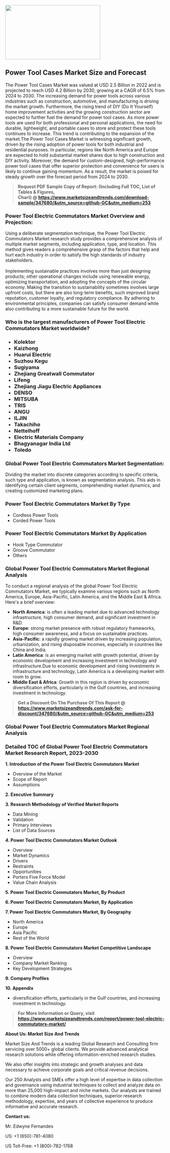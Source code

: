 <p><img class="alignnone size-medium wp-image-20088" src="https://ffe5etoiles.com/wp-content/uploads/2024/12/MST1-300x171.png" alt="" width="300" height="171" /></p><h2>Power Tool Cases Market Size and Forecast</h2><p>The Power Tool Cases Market was valued at USD 2.5 Billion in 2022 and is projected to reach USD 4.2 Billion by 2030, growing at a CAGR of 6.5% from 2024 to 2030. The increasing demand for power tools across various industries such as construction, automotive, and manufacturing is driving the market growth. Furthermore, the rising trend of DIY (Do It Yourself) home improvement activities and the growing construction sector are expected to further fuel the demand for power tool cases. As more power tools are used for both professional and personal applications, the need for durable, lightweight, and portable cases to store and protect these tools continues to increase. This trend is contributing to the expansion of the market.The Power Tool Cases Market is witnessing significant growth, driven by the rising adoption of power tools for both industrial and residential purposes. In particular, regions like North America and Europe are expected to hold substantial market shares due to high construction and DIY activity. Moreover, the demand for custom-designed, high-performance power tool cases that offer superior protection and convenience for users is likely to continue gaining momentum. As a result, the market is poised for steady growth over the forecast period from 2024 to 2030.</p><blockquote id="" class=""><strong>Request PDF Sample Copy of Report: (Including Full TOC, List of Tables &amp; Figures, Chart)&nbsp;@&nbsp;<strong><a href="https://www.marketsizeandtrends.com/download-sample/347680/&utm_source=github-GC&utm_medium=253" target="_blank">https://www.marketsizeandtrends.com/download-sample/347680/&utm_source=github-GC&utm_medium=253</a></strong></strong></blockquote><h3 id="" class="">Power Tool Electric Commutators Market&nbsp;Overview and Projection:</h3><p id="" class="">Using a deliberate segmentation technique, the Power Tool Electric Commutators Market research study provides a comprehensive analysis of multiple market segments, including application, type, and location. This method gives readers a comprehensive grasp of the factors that help and hurt each industry in order to satisfy the high standards of industry stakeholders. <br /> <br />Implementing sustainable practices involves more than just designing products; other operational changes include using renewable energy, optimizing transportation, and adopting the concepts of the circular economy. Making the transition to sustainability sometimes involves large upfront costs, but there are also long-term benefits, such improved brand reputation, customer loyalty, and regulatory compliance. By adhering to environmental principles, companies can satisfy consumer demand while also contributing to a more sustainable future for the world.</p><h3 id="" class="">Who is the largest manufacturers of&nbsp;Power Tool Electric Commutators Market worldwide?</h3><h3 class=""><p><ul><li>Kolektor </li><li> Kaizhong </li><li> Huarui Electric </li><li> Suzhou Kegu </li><li> Sugiyama </li><li> Zhejiang Greatwall Commutator </li><li> Lifeng </li><li> Zhejiang Jiagu Electric Appliances </li><li> DENSO </li><li> MITSUBA </li><li> TRIS </li><li> ANGU </li><li> ILJIN </li><li> Takachiho </li><li> Nettelhoff </li><li> Electric Materials Company </li><li> Bhagyanagar India Ltd </li><li> Toledo</li></ul></p></h3><h3 id="" class="">Global&nbsp;Power Tool Electric Commutators Market Segmentation:</h3><p id="" class="">Dividing the market into discrete categories according to specific criteria, such type and application, is known as segmentation analysis. This aids in identifying certain client segments, comprehending market dynamics, and creating customized marketing plans.</p><h3 id="" class="">Power Tool Electric Commutators Market&nbsp;By Type</h3><p><p><ul><li>Cordless Power Tools</li><li> Corded Power Tools</p></li></ul></p></p><h3 id="" class="">Power Tool Electric Commutators Market&nbsp;By Application</h3><p class=""><p><ul><li>Hook Type Commutator</li><li> Groove Commutator</li><li> Others</li></ul></p></p><h3 id="" class="">Global Power Tool Electric Commutators Market Regional Analysis</h3><p id="" class="">To conduct a regional analysis of the global Power Tool Electric Commutators Market, we typically examine various regions such as North America, Europe, Asia-Pacific, Latin America, and the Middle East &amp; Africa. Here's a brief overview:</p><ul><li><strong>North America</strong>: is often a leading market due to advanced technology infrastructure, high consumer demand, and significant investment in R&amp;D.</li><li><strong>Europe</strong>: strong market presence with robust regulatory frameworks, high consumer awareness, and a focus on sustainable practices.</li><li><strong>Asia-Pacific</strong>: a rapidly growing market driven by increasing population, urbanization, and rising disposable incomes, especially in countries like China and India.</li><li><strong>Latin America</strong>: is an emerging market with growth potential, driven by economic development and increasing investment in technology and infrastructure.Due to economic development and rising investments in infrastructure and technology, Latin America is a developing market with room to grow.</li><li><strong>Middle East &amp; Africa</strong>: Growth in this region is driven by economic diversification efforts, particularly in the Gulf countries, and increasing investment in technology.</li></ul><blockquote id="" class=""><strong>Get a Discount On The Purchase Of This Report @ <strong><a href="https://www.marketsizeandtrends.com/ask-for-discount/347680/&utm_source=github-GC&utm_medium=253" target="_blank">https://www.marketsizeandtrends.com/ask-for-discount/347680/&utm_source=github-GC&utm_medium=253</a></strong></strong></blockquote><h3 id="" class="">Global Power Tool Electric Commutators Market Regional Analysis</h3><h3 id="" class="">Detailed TOC of Global Power Tool Electric Commutators Market Research Report, 2023-2030</h3><p id="" class=""><strong>1. Introduction of the Power Tool Electric Commutators Market</strong></p><ul><li>Overview of the Market</li><li>Scope of Report</li><li>Assumptions</li></ul><p id="" class=""><strong>2. Executive Summary</strong></p><p id="" class=""><strong>3. Research Methodology of Verified Market Reports</strong></p><ul><li>Data Mining</li><li>Validation</li><li>Primary Interviews</li><li>List of Data Sources</li></ul><p id="" class=""><strong>4. Power Tool Electric Commutators Market Outlook</strong></p><ul><li>Overview</li><li>Market Dynamics</li><li>Drivers</li><li>Restraints</li><li>Opportunities</li><li>Porters Five Force Model</li><li>Value Chain Analysis</li></ul><p id="" class=""><strong>5. Power Tool Electric Commutators Market, By Product</strong></p><p id="" class=""><strong>6. Power Tool Electric Commutators Market, By Application</strong></p><p id="" class=""><strong>7. Power Tool Electric Commutators Market, By Geography</strong></p><ul><li>North America</li><li>Europe</li><li>Asia Pacific</li><li>Rest of the World</li></ul><p id="" class=""><strong>8. Power Tool Electric Commutators Market Competitive Landscape</strong></p><ul><li>Overview</li><li>Company Market Ranking</li><li>Key Development Strategies</li></ul><p id="" class=""><strong>9. Company Profiles</strong></p><p id="" class=""><strong>10. Appendix</strong></p><ul><li>diversification efforts, particularly in the Gulf countries, and increasing investment in technology.</li></ul><blockquote id="" class=""><strong>For More Information or Query, visit <strong><strong><a href="https://www.marketsizeandtrends.com/report/power-tool-electric-commutators-market/" target="_blank">https://www.marketsizeandtrends.com/report/power-tool-electric-commutators-market/</a></strong></strong></strong></blockquote><p id="" class=""><strong>About Us: Market Size And Trends</strong></p><p id="" class="">Market Size And Trends is a leading Global Research and Consulting firm servicing over 5000+ global clients. We provide advanced analytical research solutions while offering information-enriched research studies.</p><p id="" class="">We also offer insights into strategic and growth analyses and data necessary to achieve corporate goals and critical revenue decisions.</p><p id="" class="">Our 250 Analysts and SMEs offer a high level of expertise in data collection and governance using industrial techniques to collect and analyze data on more than 25,000 high-impact and niche markets. Our analysts are trained to combine modern data collection techniques, superior research methodology, expertise, and years of collective experience to produce informative and accurate research.</p><p id="" class=""><strong>Contact us:</strong></p><p id="" class="">Mr. Edwyne Fernandes</p><p id="" class="">US: +1 (650)-781-4080</p><p id="" class="">US Toll-Free: +1 (800)-782-1768</p>
